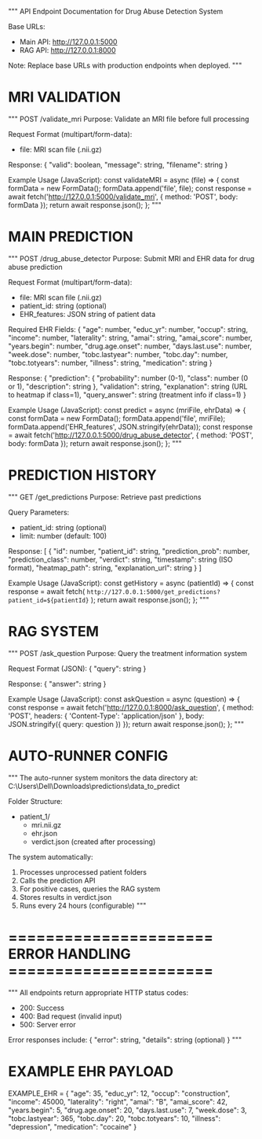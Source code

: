 """
API Endpoint Documentation for Drug Abuse Detection System

Base URLs:
- Main API: http://127.0.0.1:5000
- RAG API: http://127.0.0.1:8000

Note: Replace base URLs with production endpoints when deployed.
"""

# MRI VALIDATION 
"""
POST /validate_mri
Purpose: Validate an MRI file before full processing

Request Format (multipart/form-data):
- file: MRI scan file (.nii.gz)

Response:
{
    "valid": boolean,
    "message": string,
    "filename": string
}

Example Usage (JavaScript):
const validateMRI = async (file) => {
    const formData = new FormData();
    formData.append('file', file);
    const response = await fetch('http://127.0.0.1:5000/validate_mri', {
        method: 'POST',
        body: formData
    });
    return await response.json();
};
"""

#  MAIN PREDICTION 
"""
POST /drug_abuse_detector
Purpose: Submit MRI and EHR data for drug abuse prediction

Request Format (multipart/form-data):
- file: MRI scan file (.nii.gz)
- patient_id: string (optional)
- EHR_features: JSON string of patient data

Required EHR Fields:
{
    "age": number,
    "educ_yr": number,
    "occup": string,
    "income": number,
    "laterality": string,
    "amai": string,
    "amai_score": number,
    "years.begin": number,
    "drug.age.onset": number,
    "days.last.use": number,
    "week.dose": number,
    "tobc.lastyear": number,
    "tobc.day": number,
    "tobc.totyears": number,
    "illness": string,
    "medication": string
}

Response:
{
    "prediction": {
        "probability": number (0-1),
        "class": number (0 or 1),
        "description": string
    },
    "validation": string,
    "explanation": string (URL to heatmap if class=1),
    "query_answer": string (treatment info if class=1)
}

Example Usage (JavaScript):
const predict = async (mriFile, ehrData) => {
    const formData = new FormData();
    formData.append('file', mriFile);
    formData.append('EHR_features', JSON.stringify(ehrData));
    const response = await fetch('http://127.0.0.1:5000/drug_abuse_detector', {
        method: 'POST',
        body: formData
    });
    return await response.json();
};
"""

# PREDICTION HISTORY 
"""
GET /get_predictions
Purpose: Retrieve past predictions

Query Parameters:
- patient_id: string (optional)
- limit: number (default: 100)

Response:
[
    {
        "id": number,
        "patient_id": string,
        "prediction_prob": number,
        "prediction_class": number,
        "verdict": string,
        "timestamp": string (ISO format),
        "heatmap_path": string,
        "explanation_url": string
    }
]

Example Usage (JavaScript):
const getHistory = async (patientId) => {
    const response = await fetch(
        `http://127.0.0.1:5000/get_predictions?patient_id=${patientId}`
    );
    return await response.json();
};
"""

# RAG SYSTEM 
"""
POST /ask_question
Purpose: Query the treatment information system

Request Format (JSON):
{
    "query": string
}

Response:
{
    "answer": string
}

Example Usage (JavaScript):
const askQuestion = async (question) => {
    const response = await fetch('http://127.0.0.1:8000/ask_question', {
        method: 'POST',
        headers: { 'Content-Type': 'application/json' },
        body: JSON.stringify({ query: question })
    });
    return await response.json();
};
"""

#  AUTO-RUNNER CONFIG 
"""
The auto-runner system monitors the data directory at:
C:\Users\Dell\Downloads\predictions\data_to_predict

Folder Structure:
- patient_1/
  - mri.nii.gz
  - ehr.json
  - verdict.json (created after processing)

The system automatically:
1. Processes unprocessed patient folders
2. Calls the prediction API
3. For positive cases, queries the RAG system
4. Stores results in verdict.json
5. Runs every 24 hours (configurable)
"""

# ====================== ERROR HANDLING ======================
"""
All endpoints return appropriate HTTP status codes:
- 200: Success
- 400: Bad request (invalid input)
- 500: Server error

Error responses include:
{
    "error": string,
    "details": string (optional)
}
"""

#  EXAMPLE EHR PAYLOAD 
EXAMPLE_EHR = {
    "age": 35,
    "educ_yr": 12,
    "occup": "construction",
    "income": 45000,
    "laterality": "right",
    "amai": "B",
    "amai_score": 42,
    "years.begin": 5,
    "drug.age.onset": 20,
    "days.last.use": 7,
    "week.dose": 3,
    "tobc.lastyear": 365,
    "tobc.day": 20,
    "tobc.totyears": 10,
    "illness": "depression",
    "medication": "cocaine"
}
